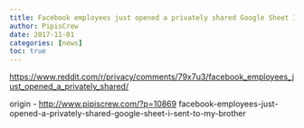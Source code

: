 ```yaml
---
title: Facebook employees just opened a privately shared Google Sheet I sent to my brother
author: PipisCrew
date: 2017-11-01
categories: [news]
toc: true
---
```


https://www.reddit.com/r/privacy/comments/79x7u3/facebook_employees_just_opened_a_privately_shared/

origin - http://www.pipiscrew.com/?p=10869 facebook-employees-just-opened-a-privately-shared-google-sheet-i-sent-to-my-brother